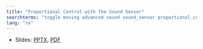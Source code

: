 ```yaml
---
title: "Proportional Control with the Sound Sensor"
searchterms: "toggle moving advanced sound sound_sensor proportional_control proportional proportional_control_with_the_sound_sensor"
lang: "ro"
---
```

 <ul>
 <li class="ng-binding">Slides:
 <a href="ProgrammingLessons/advanced/PropSound (rom).pptx">PPTX</a>,
 <a href="ProgrammingLessons/advanced/PropSound (rom).pdf">PDF</a>
 </li>
 </ul>
